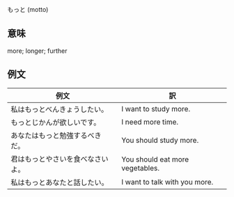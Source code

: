 もっと (motto)

## 意味

more; longer; further

## 例文

|例文|訳|
| --- | --- |
|私はもっとべんきょうしたい。|I want to study more.|
|もっとじかんが欲しいです。|I need more time.|
|あなたはもっと勉強するべきだ。|You should study more.|
|君はもっとやさいを食べなさいよ。|You should eat more vegetables.|
|私はもっとあなたと話したい。|I want to talk with you more.|